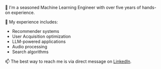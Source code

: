 👋 I'm a seasoned Machine Learning Engineer with over five years of hands-on experience.

👀 My experience includes:
  - Recommender systems
  - User Acquisition optimization
  - LLM-powered applications
  - Audio processing
  - Search algorithms

📫  The best way to reach me is via direct message on [LinkedIn](https://www.linkedin.com/in/popov-igor/). 

<!---
orsk-moscow/orsk-moscow is a ✨ special ✨ repository because its `README.md` (this file) appears on your GitHub profile.
You can click the Preview link to take a look at your changes.
--->
